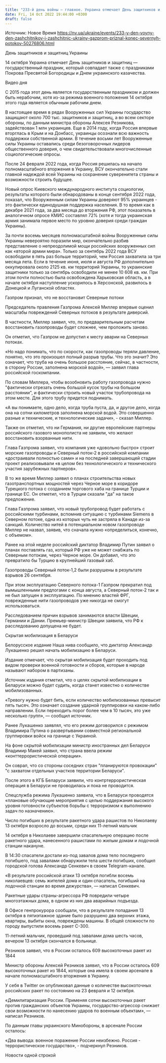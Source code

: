 ```yaml
---
title: "233-й день войны — главное. Украина отмечает День защитников и защитниц, Газпром признал конец Северных потоков, Беларусь мобилизируется"
date: Fri, 14 Oct 2022 19:44:00 +0300
draft: false
---
```

Источник: Новое Время https://nv.ua/ukraine/events/233-y-den-voyny-den-zashchitnikov-i-zashchitnic-ukrainy-gazprom-priznal-konec-severnyh-potokov-50276806.html


День защитников и защитниц Украины

14 октября Украина отмечает День защитников и защитниц — государственный праздник, который совпадает также с праздниками Покрова Пресвятой Богородицы и Днем украинского казачества.

 Видео дня   

С 2015 года этот день является государственным праздником и должен быть нерабочим, хотя из-за режима военного положения 14 октября этого года является обычным рабочим днем.

В настоящее время в рядах Вооруженных сил Украины государство защищают около 700 тыс. защитников и защитниц, а во всем секторе обороны, по данным министра обороны Алексея Резникова, задействован 1 млн украинцев. Еще в 2014 году, когда Россия впервые вторглась в Крым и на Донбасс, украинцы осознали всю важность поддержки собственной армии. В течение восьми лет Вооруженные силы Украины оставались среди безоговорочных лидеров общественного доверия, о чем свидетельствовали многочисленные социологические опросы.

 После 24 февраля 2022 года, когда Россия решилась на начало полномасштабного вторжения в Украину, ВСУ окончательно стали главной надеждой всей Украины на сохранение суверенитета страны и возможности строить будущее.

Новый опрос Киевского международного института социологии, результаты которого были обнародованы в конце сентября 2022 года, показал, что Вооруженным силам Украины доверяют 95% украинцев - это фактически единодушная поддержка населения. В то время как в декабре 2021 года, за два месяца до вторжения РФ, этот показатель в аналогичном опросе КМИС составлял 72% (хотя и тогда украинская армия занимала первое место по уровню доверия среди граждан Украины).

За почти восемь месяцев полномасштабной войны Вооруженные силы Украины невероятно поразили мир, окончательно разбив представление о непреодолимой мощи российских вооруженных сил как «второй армии мира». Только за сентябрь 2022 года ВСУ освободили в пять раз больше территорий, чем Россия захватила за три месяца лета. Если в течение июня, июля и августа РФ дополнительно оккупировала около 2125 кв. км территорий Украины, то украинские защитники только за сентябрь освободили не менее 10 608 кв. км. При этом почти полностью была освобождена Харьковская область, а в начале октября наступление ускорилось в Херсонской, развилось в Донецкой и Луганской областях.

Газпром признал, что не восстановит Северные потоки

Председатель правления Газпрома Алексей Миллер впервые оценил масштабы повреждений Северных потоков в результате диверсий.

В частности, Миллер заявил, что, по предварительным расчетам восстановить газопроводы будет сложнее, чем проложить заново.

Он отметил, что Газпром не допустил к месту аварии на Северных потоках.

«Но надо понимать, что по скорости, как газопроводы теряли давление, понятно, что это произошел полный разрыв трубы. Что это значит? Это означает, что труба на очень большое расстояние, сейчас, в частности, в сторону России, заполнена морской водой», — заявил глава российской госкомпании.

По словам Миллера, чтобы возобновить работу газопровода нужно "фактически отрезать очень большой кусок трубы на большом расстоянии", и фактически строить новый участок трубопровода на этом месте. Для этого трубу придется поднимать.

«А вы понимаете, одно дело, когда труба пуста, да, и другое дело, когда она на сотни километров заполнена морской водой. Это совершенно разные и технические, и технологические задачи», - сказал Миллер.

Также он отметил, что ни Германия, ни другие европейские партнеры российского газового монополиста не заявили, что желают восстановить взорванные нити.

Глава Газпрома заявил, что компания уже «довольно быстро» строит морские газопроводы и Северный поток-2 в российской компании «достраивали полностью сами» и на последней завершающей стадии проект реализовывали «в целом без технологического и технического участия зарубежных партнеров».

В то же время Миллер заявил о планах строительства новых газотранспортных мощностей через Черное море в коридоре Турецкого потока с созданием торгового хаба на границе Турции и границе ЕС. Он отметил, что в Турции сказали "да" на такое предложение.

Глава Газпрома заявил, что новый трубопровод будет работать с российскими турбинами, вспомнив ситуацию с турбинами Siemens в Северном потоке, одна из которых чуть не застряла в Канаде из-за санкций. Количество нитей в потенциальном новом газопроводе Миллер не назвал, заявив, что сначала нужно «определиться, конечно, с объемом».

Ранее на этой неделе российский диктатор Владимир Путин заявил о планах поставлять газ, который РФ уже не может снабжать по Северным потокам, через Черное море. Он добавил, что это превратило бы Турцию в крупнейший газовый хаб.

Газопроводы Северный поток-1,2 были разрушены в результате взрывов 26 сентября.

При этом эксплуатацию Северного потока-1 Газпром прекратил под вымышленными предлогами с конца августа, а Северный поток-2 так и не был запущен в эксплуатацию. По мнению властей ФРГ, поврежденные нити газопроводов уже никогда не смогут использоваться.

Расследованием причин взрывов занимаются власти Швеции, Германии и Дании. Премьер-министр Швеции заявила, что РФ к расследованию допущена не будет.

Скрытая мобилизация в Беларуси

Белорусское издание Наша нива сообщило, что диктатор Александр Лукашенко решил начать мобилизацию в Беларуси.

Издание отмечает, что скрытая мобилизация будет проходить под видом проверки военной готовности и сборов, которые в народе называют набором в партизаны.

Источник издания отметил, что о целях скрытой мобилизации в Беларуси можно будет судить, когда станет известно о количестве мобилизованных.

«Тревогу нужно будет бить, если количество мобилизованных превысит пять тысяч. Это означает создание ударной группировки на каком-либо направлении. Если переходить порог более чем в 10 тысяч, это уже несколько групп», — сообщил источник.

Ранее Лукашенко заявлял, что его режим договорился с режимом Владимира Путина о развертывании совместной региональной группировки войск на границе с Украиной.

На фоне скрытой мобилизации министр иностранных дел Беларуси Владимир Макей заявил, что страна ввела режим «конттеррористической операции».

Он соврал, что со стороны соседних стран "планируются провокации" "с захватом отдельных участков территории Беларуси".

После этого в КГБ Беларуси заявили, что контртеррористическая операция в Беларуси не проводилась и пока не проводится.

Спецслужба режима Лукашенко заявила, что в Беларуси проводятся «плановые обучающие мероприятия с целью поддержания высокого уровня готовности субъектов борьбы с терроризмом к выполнению задач по назначению».

Число погибших в результате ракетного удара рашистов по Николаеву 13 октября возросло до восьми, среди них 11-летний мальчик

14 октября в Николаеве завершили спасательную операцию после ракетного удара, нанесенного рашистами по жилым домам и лодочной станции накануне.

В 14:30 спасатели достали из-под завалов дома тело последнего погибшего, под завалами обнаружили тела шести погибших, сообщил городской голова Александр Сенкевич в своем Telegram-канале.

«В результате российской атаки 13 октября погибли восемь николаевцев: семь жителей дома и один спасатель, погибший на лодочной станции во время дежурства», — написал Сенкевич.

Ракетные удары страны-агрессора РФ повредили четыре многоэтажных дома, в одном из них два аварийных подъезда.

В Офисе генпрокурора сообщали, что в результате попадания 13 октября в пятиэтажное здание было разрушено два верхних этажа, квартиры, выбиты окна, повреждены машины. В общей сложности по городу выпустили восемь ракет С-300.

11-летний мальчик, проведший под завалами дома шесть часов, вечером 13 октября скончался в больнице.

Резников заявил, что в России осталось 609 высокоточных ракет из 1844

Министр обороны Алексей Резников заявил, что в России осталось 609 высокоточных ракет из 1844, которые она имела в своем арсенале в начале полномасштабного вторжения в Украину.

У себя в Twitter он опубликовал данные о количестве высокоточных российских ракет по состоянию на 23 февраля и 12 октября.

«Демилитаризация России. Применяя сотни высокоточных ракет против гражданских объектов Украины, государство-агрессор снижает свои возможности по нанесению ударов по военным объектам», — написал Резников.

По данным главы украинского Минобороны, в арсенале России осталось:

«Два вывода: военное поражение России неизбежно. Россия - террористическое государство», - подчеркнул Резников.

Новости одной строкой
